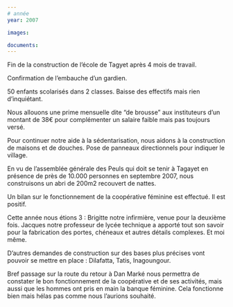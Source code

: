 ```yaml
---
# année
year: 2007

images:

documents:
---
```


Fin de la construction de l’école de Tagyet après 4 mois de travail.

Confirmation de l’embauche d’un gardien.

50 enfants scolarisés dans 2 classes. Baisse des effectifs mais rien d’inquiétant.

Nous allouons une prime mensuelle dite “de brousse” aux instituteurs d’un montant de 38€ pour complémenter un salaire faible mais pas toujours versé.

Pour continuer notre aide à la sédentarisation, nous aidons à la construction de maisons et de douches.
Pose de panneaux directionnels pour indiquer le village.

En vu de l’assemblée générale des Peuls qui doit se tenir à Tagayet en présence de près de 10.000 personnes en septembre 2007, nous construisons un abri de 200m2 recouvert de nattes.

Un bilan sur le fonctionnement de la coopérative féminine est effectué. Il est positif.

Cette année nous étions 3 : Brigitte notre infirmière, venue pour la deuxième fois. Jacques notre professeur de lycée technique a apporté tout son savoir pour la fabrication des portes, chéneaux et autres détails complexes. Et moi même.

D’autres demandes de construction sur des bases plus précises vont pouvoir se mettre en place : Dilafatta, Tatis, Inagoungour.

Bref passage sur la route du retour à Dan Marké nous permettra de constater le bon fonctionnement de la coopérative et de ses activités, mais aussi que les hommes ont pris en main la banque féminine. Cela fonctionne bien mais hélas pas comme nous l’aurions souhaité.
